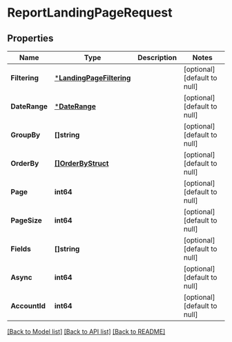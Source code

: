 # ReportLandingPageRequest

## Properties
Name | Type | Description | Notes
------------ | ------------- | ------------- | -------------
**Filtering** | [***LandingPageFiltering**](landing_page_filtering.md) |  | [optional] [default to null]
**DateRange** | [***DateRange**](date_range.md) |  | [optional] [default to null]
**GroupBy** | **[]string** |  | [optional] [default to null]
**OrderBy** | [**[]OrderByStruct**](order_by_struct.md) |  | [optional] [default to null]
**Page** | **int64** |  | [optional] [default to null]
**PageSize** | **int64** |  | [optional] [default to null]
**Fields** | **[]string** |  | [optional] [default to null]
**Async** | **int64** |  | [optional] [default to null]
**AccountId** | **int64** |  | [optional] [default to null]

[[Back to Model list]](../README.md#documentation-for-models) [[Back to API list]](../README.md#documentation-for-api-endpoints) [[Back to README]](../README.md)


